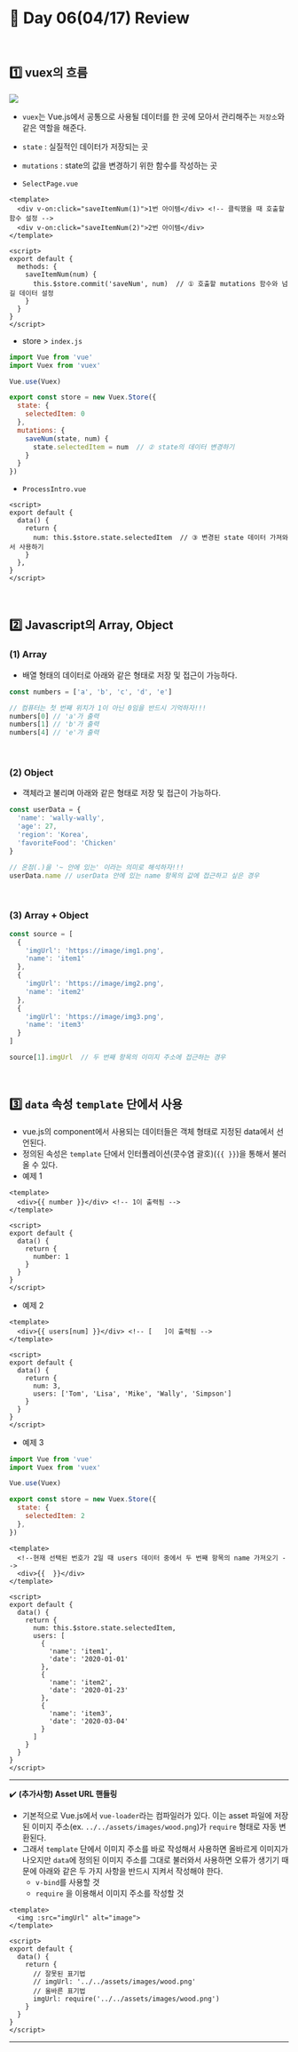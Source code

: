 # :page_facing_up: Day 06(04/17) Review

<br>

## :one: vuex의 흐름

<img src="https://user-images.githubusercontent.com/52685250/79589341-3a8cfe80-8110-11ea-9c3e-5679b42e200c.png">

- `vuex`는 Vue.js에서 공통으로 사용될 데이터를 한 곳에 모아서 관리해주는 `저장소`와 같은 역할을 해준다.
- `state` : 실질적인 데이터가 저장되는 곳
- `mutations` : state의 값을 변경하기 위한 함수를 작성하는 곳

- `SelectPage.vue`

```vue
<template>
  <div v-on:click="saveItemNum(1)">1번 아이템</div> <!-- 클릭했을 때 호출할 함수 설정 -->
  <div v-on:click="saveItemNum(2)">2번 아이템</div>
</template>

<script>
export default {
  methods: {
    saveItemNum(num) {
      this.$store.commit('saveNum', num)  // ① 호출할 mutations 함수와 넘길 데이터 설정
    }
  }
}
</script>
```

- store > `index.js`

```javascript
import Vue from 'vue'
import Vuex from 'vuex'

Vue.use(Vuex)

export const store = new Vuex.Store({
  state: {
    selectedItem: 0
  },
  mutations: {
    saveNum(state, num) {
      state.selectedItem = num  // ② state의 데이터 변경하기
    }
  }
})
```

- `ProcessIntro.vue`

```vue
<script>
export default {
  data() {
    return {
      num: this.$store.state.selectedItem  // ③ 변경된 state 데이터 가져와서 사용하기
    }
  },
}
</script>
```

<br>

## :two: Javascript의 Array, Object

### (1) Array

- 배열 형태의 데이터로 아래와 같은 형태로 저장 및 접근이 가능하다.

```javascript
const numbers = ['a', 'b', 'c', 'd', 'e']

// 컴퓨터는 첫 번째 위치가 1이 아닌 0임을 반드시 기억하자!!!
numbers[0] // 'a'가 출력
numbers[1] // 'b'가 출력
numbers[4] // 'e'가 출력
```

<br>

### (2) Object

- 객체라고 불리며 아래와 같은 형태로 저장 및 접근이 가능하다.

```javascript
const userData = {
  'name': 'wally-wally',
  'age': 27,
  'region': 'Korea',
  'favoriteFood': 'Chicken'
}

// 온점(.)을 '~ 안에 있는' 이라는 의미로 해석하자!!!
userData.name // userData 안에 있는 name 항목의 값에 접근하고 싶은 경우
```

<br>

### (3) Array + Object

```javascript
const source = [
  {
    'imgUrl': 'https://image/img1.png',
    'name': 'item1'
  },
  {
    'imgUrl': 'https://image/img2.png',
    'name': 'item2'
  },
  {
    'imgUrl': 'https://image/img3.png',
    'name': 'item3'
  }
]

source[1].imgUrl  // 두 번째 항목의 이미지 주소에 접근하는 경우
```

<br>

## :three: `data` 속성 `template` 단에서 사용

- vue.js의 component에서 사용되는 데이터들은 객체 형태로 지정된 data에서 선언된다.
- 정의된 속성은 `template` 단에서 인터폴레이션(콧수염 괄호)(`{{ }}`)을 통해서 불러올 수 있다.
- 예제 1

```vue
<template>
  <div>{{ number }}</div> <!-- 1이 출력됨 -->
</template>

<script>
export default {
  data() {
    return {
      number: 1
    }
  }
}
</script>
```

- 예제 2

```vue
<template>
  <div>{{ users[num] }}</div> <!-- [   ]이 출력됨 -->
</template>

<script>
export default {
  data() {
    return {
      num: 3,
      users: ['Tom', 'Lisa', 'Mike', 'Wally', 'Simpson']
    }
  }
}
</script>
```

- 예제 3

```javascript
import Vue from 'vue'
import Vuex from 'vuex'

Vue.use(Vuex)

export const store = new Vuex.Store({
  state: {
    selectedItem: 2
  },
})
```

```vue
<template>
  <!--현재 선택된 번호가 2일 때 users 데이터 중에서 두 번째 항목의 name 가져오기 -->
  <div>{{  }}</div>
</template>

<script>
export default {
  data() {
    return {
      num: this.$store.state.selectedItem,
      users: [
        {
          'name': 'item1',
          'date': '2020-01-01'
        },
        {
          'name': 'item2',
          'date': '2020-01-23'
        },
        {
          'name': 'item3',
          'date': '2020-03-04'
        }
      ]
    }
  }
}
</script>
```

---

:heavy_check_mark: <b>(추가사항) Asset URL 핸들링</b>

- 기본적으로 Vue.js에서 `vue-loader`라는 컴파일러가 있다. 이는 asset 파일에 저장된 이미지 주소(ex. `../../assets/images/wood.png`)가 `require` 형태로 자동 변환된다.
- 그래서 `template` 단에서 이미지 주소를 바로 작성해서 사용하면 올바르게 이미지가 나오지만 `data`에 정의된 이미지 주소를 그대로 불러와서 사용하면 오류가 생기기 때문에 아래와 같은 두 가지 사항을 반드시 지켜서 작성해야 한다.
  - `v-bind`를 사용할 것
  - `require` 을 이용해서 이미지 주소를 작성할 것

```vue
<template>
  <img :src="imgUrl" alt="image">
</template>

<script>
export default {
  data() {
    return {
      // 잘못된 표기법
      // imgUrl: '../../assets/images/wood.png'
      // 올바른 표기법
      imgUrl: require('../../assets/images/wood.png')
    }
  }
}
</script>
```

---

